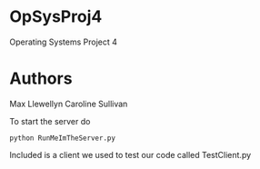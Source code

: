 # OpSysProj4
Operating Systems Project 4

# Authors
Max Llewellyn
Caroline Sullivan

To start the server do
```
python RunMeImTheServer.py
```
Included is a client we used to test our code called TestClient.py